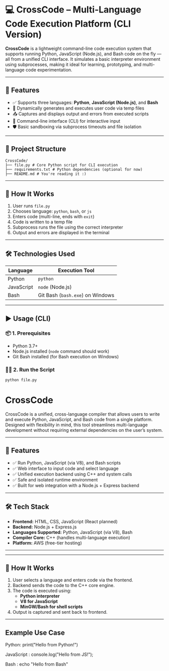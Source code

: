 # 💻 CrossCode – Multi-Language Code Execution Platform (CLI Version)

**CrossCode** is a lightweight command-line code execution system that supports running Python, JavaScript (Node.js), and Bash code on the fly — all from a unified CLI interface. It simulates a basic interpreter environment using subprocesses, making it ideal for learning, prototyping, and multi-language code experimentation.

---

## 🚀 Features

- ✅ Supports three languages: **Python**, **JavaScript (Node.js)**, and **Bash**
- 🧠 Dynamically generates and executes user code via temp files
- 📤 Captures and displays output and errors from executed scripts
- 🔁 Command-line interface (CLI) for interactive input
- 🛡️ Basic sandboxing via subprocess timeouts and file isolation

---

## 📂 Project Structure

```
CrossCode/
├── file.py # Core Python script for CLI execution
├── requirements.txt # Python dependencies (optional for now)
├── README.md # You're reading it :)

```


---

## 🧪 How It Works

1. User runs `file.py`
2. Chooses language: `python`, `bash`, or `js`
3. Enters code (multi-line, ends with `exit`)
4. Code is written to a temp file
5. Subprocess runs the file using the correct interpreter
6. Output and errors are displayed in the terminal

---

## 🛠️ Technologies Used

| Language     | Execution Tool    |
|--------------|-------------------|
| Python       | `python`          |
| JavaScript   | `node` (Node.js)  |
| Bash         | Git Bash (`bash.exe`) on Windows |

---

## ▶️ Usage (CLI)

### 📦 1. Prerequisites

- Python 3.7+
- Node.js installed (`node` command should work)
- Git Bash installed (for Bash execution on Windows)

### 🧑‍💻 2. Run the Script

```bash
python file.py
```
# CrossCode 

CrossCode is a unified, cross-language compiler that allows users to write and execute Python, JavaScript, and Bash code from a single platform. Designed with flexibility in mind, this tool streamlines multi-language development without requiring external dependencies on the user’s system.

---

## 🚀 Features

- ✅ Run Python, JavaScript (via V8), and Bash scripts
- ✅ Web interface to input code and select language
- ✅ Unified execution backend using C++ and system calls
- ✅ Safe and isolated runtime environment
- ✅ Built for web integration with a Node.js + Express backend

---

## 🛠 Tech Stack

- **Frontend:** HTML, CSS, JavaScript (React planned)
- **Backend:** Node.js + Express.js
- **Languages Supported:** Python, JavaScript (via V8), Bash
- **Compiler Core:** C++ (handles multi-language execution)
- **Platform:** AWS (free-tier hosting)

---


---

## 🔧 How It Works

1. User selects a language and enters code via the frontend.
2. Backend sends the code to the C++ core engine.
3. The code is executed using:
   - **Python interpreter**
   - **V8 for JavaScript**
   - **MinGW/Bash for shell scripts**
4. Output is captured and sent back to frontend.

---

## Example Use Case

Python: print("Hello from Python!")

JavaScript : console.log("Hello from JS!");

Bash : echo "Hello from Bash"





